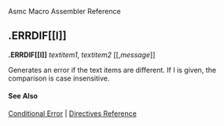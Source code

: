 Asmc Macro Assembler Reference

## .ERRDIF[[I]]

**.ERRDIF[[I]]** _textitem1_, _textitem2_ [[,_message_]]

Generates an error if the text items are different. If I is given, the comparison is case insensitive.

#### See Also

[Conditional Error](conditional-error.md) | [Directives Reference](readme.md)
